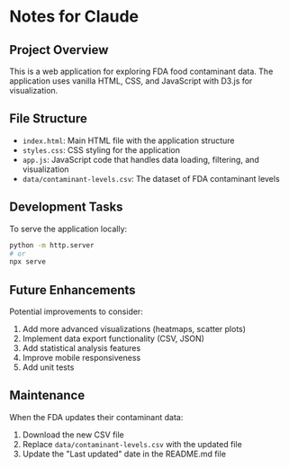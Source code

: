 # Notes for Claude

## Project Overview

This is a web application for exploring FDA food contaminant data. The application uses vanilla HTML, CSS, and JavaScript with D3.js for visualization.

## File Structure

- `index.html`: Main HTML file with the application structure
- `styles.css`: CSS styling for the application
- `app.js`: JavaScript code that handles data loading, filtering, and visualization
- `data/contaminant-levels.csv`: The dataset of FDA contaminant levels

## Development Tasks

To serve the application locally:
```bash
python -m http.server
# or
npx serve
```

## Future Enhancements

Potential improvements to consider:
1. Add more advanced visualizations (heatmaps, scatter plots)
2. Implement data export functionality (CSV, JSON)
3. Add statistical analysis features
4. Improve mobile responsiveness
5. Add unit tests

## Maintenance

When the FDA updates their contaminant data:
1. Download the new CSV file
2. Replace `data/contaminant-levels.csv` with the updated file
3. Update the "Last updated" date in the README.md file